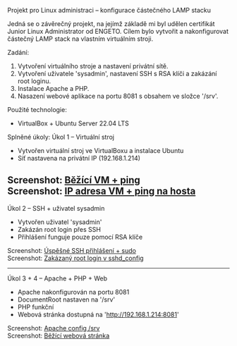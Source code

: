 Projekt pro Linux administraci – konfigurace částečného LAMP stacku

Jedná se o závěrečný projekt, na jejímž základě mi byl udělen certifikát Junior Linux Administrator od ENGETO.
Cílem bylo vytvořit a nakonfigurovat částečný LAMP stack na vlastním virtuálním stroji.

Zadání:
1. Vytvoření virtuálního stroje a nastavení privátní sítě.
2. Vytvoření uživatele 'sysadmin', nastavení SSH s RSA klíči a zakázání root loginu.
3. Instalace Apache a PHP.
4. Nasazení webové aplikace na portu 8081 s obsahem ve složce '/srv'.

Použité technologie:
- VirtualBox + Ubuntu Server 22.04 LTS

Splněné úkoly:
Úkol 1 – Virtuální stroj
- Vytvořen virtuální stroj ve VirtualBoxu a instalace Ubuntu 
- Síť nastavena na privátní IP (192.168.1.214)  

Screenshot: [Běžící VM + ping](screenshots/vm_running_ping.png)  
Screenshot: [IP adresa VM + ping na hosta](screenshots/vm_ipconfig_ping_host.png)
---

Úkol 2 – SSH + uživatel sysadmin
- Vytvořen uživatel 'sysadmin' 
- Zakázán root login přes SSH
- Přihlášení funguje pouze pomocí RSA klíče  

Screenshot: [Úspěšné SSH přihlášení + sudo](screenshots/task2_ssh_key.png)  
Screenshot: [Zakázaný root login v sshd_config](screenshots/task2_root_disabled.png)

---

Úkol 3 + 4 – Apache + PHP + Web
- Apache nakonfigurován na portu 8081 
- DocumentRoot nastaven na '/srv'  
- PHP funkční  
- Webová stránka dostupná na 'http://192.168.1.214:8081'  

Screenshot: [Apache config /srv](screenshots/task3_apache_conf.png)  
Screenshot: [Běžící webová stránka](screenshots/task4_webpage.png)
